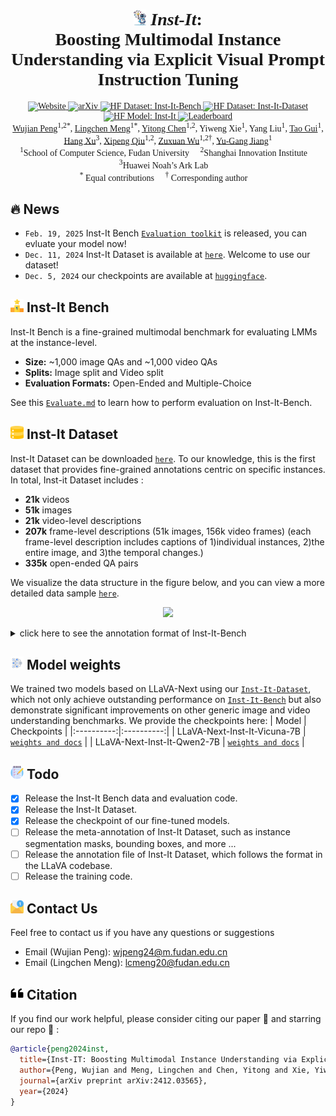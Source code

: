<div align="center" style="font-family: charter;">

<h1><img src="assets/logo.png" width="4%"/> <i>Inst-It</i>:</br> Boosting Multimodal Instance Understanding via Explicit Visual Prompt Instruction Tuning</h1>
<a href="https://inst-it.github.io/" target="_blank">
    <img alt="Website" src="https://img.shields.io/badge/🌎_Website-Inst--It-ffc107?color=578FCA&logoColor=white" height="20" />
</a>
<a href="[https://arxiv.org/abs/2412.14171](https://arxiv.org/abs/2412.03565)" target="_blank">
    <img alt="arXiv" src="https://img.shields.io/badge/arXiv-Inst--It-red?logo=arxiv" height="20" />
</a>
<a href="https://huggingface.co/datasets/Inst-IT/Inst-It-Bench" target="_blank">
    <img alt="HF Dataset: Inst-It-Bench" src="https://img.shields.io/badge/%F0%9F%A4%97%20_Benchmark-Inst--It-ffc107?color=A9B5DF&logoColor=white" height="20" />
</a>
<a href="https://huggingface.co/datasets/Inst-IT/Inst-It-Dataset" target="_blank">
    <img alt="HF Dataset: Inst-It-Dataset" src="https://img.shields.io/badge/%F0%9F%A4%97%20_Dataset-Inst--It-ffc107?color=B3D8A8&logoColor=white" height="20" />
</a>
<a href="https://huggingface.co/Inst-IT" target="_blank">
    <img alt="HF Model: Inst-It" src="https://img.shields.io/badge/%F0%9F%A4%97%20_Model-Inst--It-ffc107?color=FFCF50&logoColor=white" height="20" />
</a>
<a href="https://huggingface.co/spaces/Inst-IT/Leaderboard" target="_blank">
    <img alt="Leaderboard" src="https://img.shields.io/badge/🥇_Leaderboard-Inst--It-ffc107?color=E07A5F&logoColor=white" height="20" />
</a>

<div>
    <a href="https://scholar.google.com/citations?user=GTuWk9YAAAAJ&hl=zh-CN" target="_blank">Wujian Peng</a><sup>1,2*</sup>,</span>
    <a href="https://menglcool.github.io/" target="_blank">Lingchen Meng</a><sup>1*</sup>, </span>
    <a href="https://scholar.google.cz/citations?user=a40b6HQAAAAJ&hl=zh-CN" target="_blank">Yitong Chen</a><sup>1,2</sup>,</span>
    Yiweng Xie<sup>1</sup>,</span>
    Yang Liu<sup>1</sup>,</span>
    <a href="https://guitaowufeng.github.io/" target="_blank">Tao Gui</a><sup>1</sup>,</span>
    <a href="https://xuhangcn.github.io/" target="_blank">Hang Xu</a><sup>3</sup>,</span>
    <a href="https://xpqiu.github.io/en.html" target="_blank">Xipeng Qiu</a><sup>1,2</sup>,</span>
    <a href="https://zxwu.azurewebsites.net/" target="_blank">Zuxuan Wu</a><sup>1,2&dagger;</sup>,</span>
    <a href="https://scholar.google.com/citations?user=f3_FP8AAAAAJ&hl=en" target="_blank">Yu-Gang Jiang</a><sup>1</sup></span>
</div>

<div>
    <sup>1</sup>School of Computer Science, Fudan University&emsp;
    <sup>2</sup>Shanghai Innovation Institute&emsp;
    <sup>3</sup>Huawei Noah’s Ark Lab&emsp;
</div>

<div>
    <sup>*</sup> Equal contributions&emsp;
    <sup>&dagger;</sup> Corresponding author&emsp;
</div>

</div>

## 🔥 News
* `Feb. 19, 2025` Inst-It Bench [`Evaluation toolkit`](inst-it-bench/README.md) is released, you can evluate your model now!
* `Dec. 11, 2024` Inst-It Dataset is available at [`here`](https://huggingface.co/datasets/Inst-IT/Inst-It-Dataset). Welcome to use our dataset!
* `Dec. 5, 2024` our checkpoints are available at [`huggingface`](https://huggingface.co/Inst-IT).

## <img src="assets/leaderboard.png" alt="🏆" style="height: 1em;"> Inst-It Bench
Inst-It Bench is a fine-grained multimodal benchmark for evaluating LMMs at the instance-level.
* **Size:** ~1,000 image QAs and ~1,000 video QAs
* **Splits:** Image split and Video split
* **Evaluation Formats:** Open-Ended and Multiple-Choice
  
See this [`Evaluate.md`](inst-it-bench/README.md) to learn how to perform evaluation on Inst-It-Bench.

## <img src="assets/dataset.png" alt="🏆" style="height: 1em;"> Inst-It Dataset
Inst-It Dataset can be downloaded [`here`](https://huggingface.co/datasets/Inst-IT/Inst-IT-Dataset). To our knowledge, this is the first dataset that provides fine-grained annotations centric on specific instances. In total, Inst-it Dataset includes :
- **21k** videos
- **51k** images
- **21k** video-level descriptions
- **207k** frame-level descriptions (51k images, 156k video frames) (each frame-level description includes captions of 1)individual instances, 2)the entire image, and 3)the temporal changes.)
- **335k** open-ended QA pairs

We visualize the data structure in the figure below, and you can view a more detailed data sample [`here`](https://inst-it.github.io/#dataset).
<p align="center">
    <img src="https://inst-it.github.io/images/data.png" width="80%"> <br>
</p>

<details>
<summary>click here to see the annotation format of Inst-It-Bench</summary>
  
- video annotations in file [`inst_it_dataset_video_21k.json`](https://huggingface.co/datasets/Inst-IT/Inst-It-Dataset/blob/main/inst_it_dataset_video_21k.json)

```
[
    {
        "video_id": int,
        "frame_level_caption": (annotation for each frame within this video)
          [
              {
                  "timestamp": int, (indicate the timestamp of this frame in the video, e.g. <1>)
                  "frame_name": string, (the image filename of this frame)
                  "instance_level": (caption for each instance within this frame)
                    {
                        "1": "caption for instance 1",
                        (more instance level captions ...)
                    },
                  "image_level": string, (caption for the entire frame)
                  "temporal_change": string (caption for the temporal changes relative to the previous frame)
              },
              (more frame level captions ...)
          ],
        "question_answer_pairs": (open ended question answer pairs)
          [
             {
                "question": "the question",
                "answer": "the corresponding answer"
              },
             (more question answer pairs ...)
          ],
        "video_level_caption": string, (a dense caption for the entire video, encompassing all frames)
        "video_path": string (the path to where this video is stored)
    },
    (more annotations for other videos ...)
]
```

- image annotations in file [`inst_it_dataset_image_51k.json`](https://huggingface.co/datasets/Inst-IT/Inst-It-Dataset/blob/main/inst_it_dataset_image_51k.json)
```
[
    {
        "image_id": int,
        "instance_level_caption": (caption for each instance within this image)
          {
              "1": "caption for instance 1",
              (more instance level captions ...)
          },
        "image_level_caption": string, (caption for the entire image)
        "image_path": string (the path to where this image is stored)
    },
    (more annotations for other images ...)
]
```
</details>

## <img src="assets/model.png" alt="🌐" style="height: 1em;"> Model weights
We trained two models based on LLaVA-Next using our [`Inst-It-Dataset`](https://huggingface.co/datasets/Inst-IT/Inst-It-Dataset), which not only achieve outstanding performance on [`Inst-It-Bench`](https://huggingface.co/datasets/Inst-IT/Inst-It-Bench) but also demonstrate significant improvements on other generic image and video understanding benchmarks. We provide the checkpoints here:
| Model | Checkpoints |
|:----------:|:----------:|
| LLaVA-Next-Inst-It-Vicuna-7B | [`weights and docs`](https://huggingface.co/Inst-IT/LLaVA-Next-Inst-It-Qwen2-7B) | 
| LLaVA-Next-Inst-It-Qwen2-7B | [`weights and docs`](https://huggingface.co/Inst-IT/LLaVA-Next-Inst-It-Vicuna-7B) |

## <img src="assets/todo.png" alt="📝" style="height: 1em;">  Todo
- [x] Release the Inst-It Bench data and evaluation code.
- [x] Release the Inst-It Dataset.
- [x] Release the checkpoint of our fine-tuned models.
- [ ] Release the meta-annotation of Inst-It Dataset, such as instance segmentation masks, bounding boxes, and more ...
- [ ] Release the annotation file of Inst-It Dataset, which follows the format in the LLaVA codebase.
- [ ] Release the training code.

##  <img src="assets/email.png" alt="📧" style="height: 1em;"> Contact Us
Feel free to contact us if you have any questions or suggestions 
- Email (Wujian Peng): wjpeng24@m.fudan.edu.cn
- Email (Lingchen Meng): lcmeng20@fudan.edu.cn
##  <img src="assets/cite.png" alt="📎" style="height: 1em;"> Citation
If you find our work helpful, please consider citing our paper :paperclip: and starring our repo :star2: :

``` bibtex
@article{peng2024inst,
  title={Inst-IT: Boosting Multimodal Instance Understanding via Explicit Visual Prompt Instruction Tuning},
  author={Peng, Wujian and Meng, Lingchen and Chen, Yitong and Xie, Yiweng and Liu, Yang and Gui, Tao and Xu, Hang and Qiu, Xipeng and Wu, Zuxuan and Jiang, Yu-Gang},
  journal={arXiv preprint arXiv:2412.03565},
  year={2024}
}
```
